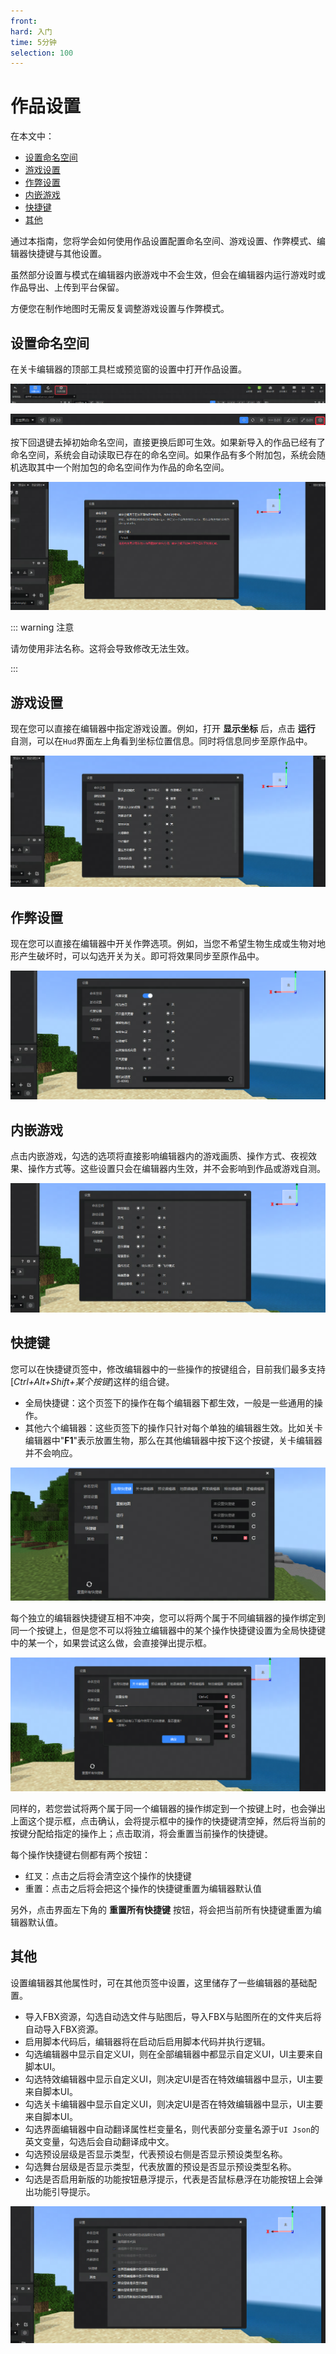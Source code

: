 ```yaml
---
front: 
hard: 入门
time: 5分钟
selection: 100
---
```

# 作品设置

在本文中：

- [设置命名空间](#设置命名空间)
- [游戏设置](#游戏设置)
- [作弊设置](#作弊设置)
- [内嵌游戏](#内嵌游戏)
- [快捷键](#快捷键)
- [其他](#其他)



通过本指南，您将学会如何使用作品设置配置命名空间、游戏设置、作弊模式、编辑器快捷键与其他设置。

虽然部分设置与模式在编辑器内嵌游戏中不会生效，但会在编辑器内运行游戏时或作品导出、上传到平台保留。

方便您在制作地图时无需反复调整游戏设置与作弊模式。



## 设置命名空间

在关卡编辑器的顶部工具栏或预览窗的设置中打开作品设置。

![image-20240720160127782](./images/5_0.png)

![image-20240720160106577](./images/5_1.png)

按下回退键去掉初始命名空间，直接更换后即可生效。如果新导入的作品已经有了命名空间，系统会自动读取已存在的命名空间。如果作品有多个附加包，系统会随机选取其中一个附加包的命名空间作为作品的命名空间。

![image-20240720170520469](./images/5_2.png)

::: warning 注意

请勿使用非法名称。这将会导致修改无法生效。

:::



## 游戏设置

现在您可以直接在编辑器中指定游戏设置。例如，打开 **显示坐标** 后，点击 **运行** 自测，可以在`Hud`界面左上角看到坐标位置信息。同时将信息同步至原作品中。

![image-20240720170531803](./images/5_3.png)





## 作弊设置

现在您可以直接在编辑器中开关作弊选项。例如，当您不希望生物生成或生物对地形产生破坏时，可以勾选开关为关。即可将效果同步至原作品中。

![image-20240720170545179](./images/5_4.png)



## 内嵌游戏

点击内嵌游戏，勾选的选项将直接影响编辑器内的游戏画质、操作方式、夜视效果、操作方式等。这些设置只会在编辑器内生效，并不会影响到作品或游戏自测。

![image-20240720170557995](./images/5_5.png)



## 快捷键

您可以在快捷键页签中，修改编辑器中的一些操作的按键组合，目前我们最多支持[*Ctrl+Alt+Shift+某个按键*]这样的组合键。

- 全局快捷键：这个页签下的操作在每个编辑器下都生效，一般是一些通用的操作。
- 其他六个编辑器：这些页签下的操作只针对每个单独的编辑器生效。比如关卡编辑器中"**F1**"表示放置生物，那么在其他编辑器中按下这个按键，关卡编辑器并不会响应。

<img src="./images/5_7.png" style="zoom:110%;" />

每个独立的编辑器快捷键互相不冲突，您可以将两个属于不同编辑器的操作绑定到同一个按键上，但是您不可以将独立编辑器中的某个操作快捷键设置为全局快捷键中的某一个，如果尝试这么做，会直接弹出提示框。

![](./images/5_8.png)

同样的，若您尝试将两个属于同一个编辑器的操作绑定到一个按键上时，也会弹出上面这个提示框，点击确认，会将提示框中的操作的快捷键清空掉，然后将当前的按键分配给指定的操作上；点击取消，将会重置当前操作的快捷键。

每个操作快捷键右侧都有两个按钮：

- 红叉：点击之后将会清空这个操作的快捷键
- 重置：点击之后将会把这个操作的快捷键重置为编辑器默认值

另外，点击界面左下角的 **重置所有快捷键** 按钮，将会把当前所有快捷键重置为编辑器默认值。



## 其他

设置编辑器其他属性时，可在其他页签中设置，这里储存了一些编辑器的基础配置。

- 导入FBX资源，勾选自动选文件与贴图后，导入FBX与贴图所在的文件夹后将自动导入FBX资源。
- 启用脚本代码后，编辑器将在启动后启用脚本代码并执行逻辑。
- 勾选编辑器中显示自定义UI，则在全部编辑器中都显示自定义UI，UI主要来自脚本UI。
- 勾选特效编辑器中显示自定义UI，则决定UI是否在特效编辑器中显示，UI主要来自脚本UI。
- 勾选关卡编辑器中显示自定义UI，则决定UI是否在特效编辑器中显示，UI主要来自脚本UI。
- 勾选界面编辑器中自动翻译属性栏变量名，则代表部分变量名源于`UI Json`的英文变量，勾选后会自动翻译成中文。
- 勾选预设层级是否显示类型，代表预设右侧是否显示预设类型名称。
- 勾选舞台层级是否显示类型，代表放置的预设是否显示预设类型名称。
- 勾选是否启用新版的功能按钮悬浮提示，代表是否鼠标悬浮在功能按钮上会弹出功能引导提示。

![image-20240720170606900](./images/5_6.png)



